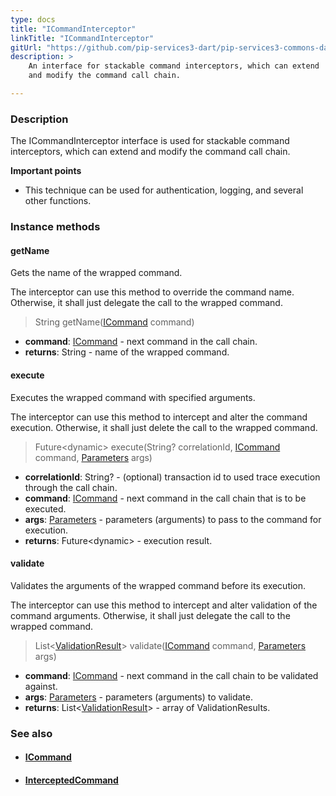 ```yaml
---
type: docs
title: "ICommandInterceptor"
linkTitle: "ICommandInterceptor"
gitUrl: "https://github.com/pip-services3-dart/pip-services3-commons-dart"
description: > 
    An interface for stackable command interceptors, which can extend
    and modify the command call chain.

---
```


### Description

The ICommandInterceptor interface is used for stackable command interceptors, which can extend and modify the command call chain.

**Important points**

- This technique can be used for authentication, logging, and several other functions.

### Instance methods

#### getName
Gets the name of the wrapped command.

The interceptor can use this method to override the command name.
Otherwise, it shall just delegate the call to the wrapped command.

> String getName([ICommand](../icommand) command)

- **command**: [ICommand](../icommand) - next command in the call chain.
- **returns**: String - name of the wrapped command.

#### execute
Executes the wrapped command with specified arguments.

The interceptor can use this method to intercept and alter the command execution.
Otherwise, it shall just delete the call to the wrapped command.

> Future\<dynamic\> execute(String? correlationId, [ICommand](../icommand) command, [Parameters](../../run/parameters) args)

- **correlationId**: String? - (optional) transaction id to used trace execution through the call chain.
- **command**: [ICommand](../icommand) - next command in the call chain that is to be executed.
- **args**: [Parameters](../../run/parameters) - parameters (arguments) to pass to the command for execution.
- **returns**: Future\<dynamic\> - execution result.

#### validate
Validates the arguments of the wrapped command before its execution.

The interceptor can use this method to intercept and alter validation of the command arguments.
Otherwise, it shall just delegate the call to the wrapped command.

> List<[ValidationResult](../../validate/validation_result)> validate([ICommand](../icommand) command, [Parameters](../../run/parameters) args)

- **command**: [ICommand](../icommand) - next command in the call chain to be validated against.
- **args**: [Parameters](../../run/parameters) - parameters (arguments) to validate.
- **returns**: List<[ValidationResult](../../validate/validation_result)> - array of ValidationResults.


### See also
- #### [ICommand](../icommand)
- #### [InterceptedCommand](../intercepted_command)



